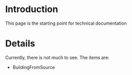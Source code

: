 # Introduction #

This page is the starting point for technical documentation


# Details #

Currently, there is not much to see. The items are:
  * BuildingFromSource